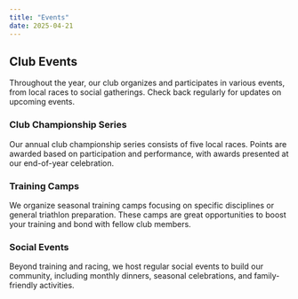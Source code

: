 ```yaml
---
title: "Events"
date: 2025-04-21
---
```


## Club Events

Throughout the year, our club organizes and participates in various events, from local races to social gatherings. Check back regularly for updates on upcoming events.

### Club Championship Series

Our annual club championship series consists of five local races. Points are awarded based on participation and performance, with awards presented at our end-of-year celebration.

### Training Camps

We organize seasonal training camps focusing on specific disciplines or general triathlon preparation. These camps are great opportunities to boost your training and bond with fellow club members.

### Social Events

Beyond training and racing, we host regular social events to build our community, including monthly dinners, seasonal celebrations, and family-friendly activities.